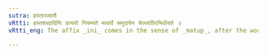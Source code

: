 ```yaml
---
sutra: हस्ताज्जातौ
vRtti: हस्तशब्दादिनिः प्रत्ययो नियम्यते मत्वर्थे समुदायेन चेज्जातिरभिधीयते ॥
vRtti_eng: The affix _ini_ comes in the sense of _matup_, after the word _hasta_, when a genus is denoted by the word so formed.

---
```

